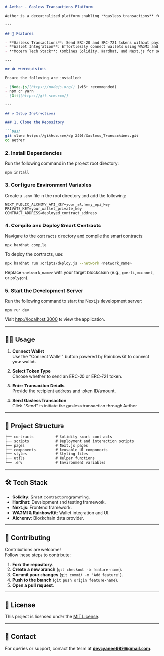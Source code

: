 ```markdown
# Aether - Gasless Transactions Platform

Aether is a decentralized platform enabling **gasless transactions** for ERC-20 and ERC-721 tokens. Built with **Solidity**, **Hardhat**, **WAGMI**, **RainbowKit**, and **Next.js**, it provides a seamless user experience where users can connect their wallets and send tokens without worrying about gas fees.

---

## 🚀 Features

- **Gasless Transactions**: Send ERC-20 and ERC-721 tokens without paying gas fees.
- **Wallet Integration**: Effortlessly connect wallets using WAGMI and RainbowKit.
- **Modern Tech Stack**: Combines Solidity, Hardhat, and Next.js for secure and efficient operations.

---

## 🛠 Prerequisites

Ensure the following are installed:

- [Node.js](https://nodejs.org/) (v16+ recommended)
- npm or yarn
- [Git](https://git-scm.com/)

---

## ⚙️ Setup Instructions

### 1. Clone the Repository

```bash
git clone https://github.com/dg-2805/Gasless_Transactions.git
cd aether
```

### 2. Install Dependencies

Run the following command in the project root directory:

```bash
npm install
```

### 3. Configure Environment Variables

Create a `.env` file in the root directory and add the following:

```env
NEXT_PUBLIC_ALCHEMY_API_KEY=your_alchemy_api_key
PRIVATE_KEY=your_wallet_private_key
CONTRACT_ADDRESS=deployed_contract_address
```

### 4. Compile and Deploy Smart Contracts

Navigate to the `contracts` directory and compile the smart contracts:

```bash
npx hardhat compile
```

To deploy the contracts, use:

```bash
npx hardhat run scripts/deploy.js --network <network_name>
```

Replace `<network_name>` with your target blockchain (e.g., `goerli`, `mainnet`, or `polygon`).

### 5. Start the Development Server

Run the following command to start the Next.js development server:

```bash
npm run dev
```

Visit [http://localhost:3000](http://localhost:3000) to view the application.

---

## 🧑‍💻 Usage

1. **Connect Wallet**  
   Use the "Connect Wallet" button powered by RainbowKit to connect your wallet.

2. **Select Token Type**  
   Choose whether to send an ERC-20 or ERC-721 token.

3. **Enter Transaction Details**  
   Provide the recipient address and token ID/amount.

4. **Send Gasless Transaction**  
   Click "Send" to initiate the gasless transaction through Aether.

---

## 📂 Project Structure

```plaintext
├── contracts          # Solidity smart contracts
├── scripts            # Deployment and interaction scripts
├── pages              # Next.js pages
├── components         # Reusable UI components
├── styles             # Styling files
├── utils              # Helper functions
└── .env               # Environment variables
```

---

## 🛠 Tech Stack

- **Solidity**: Smart contract programming.
- **Hardhat**: Development and testing framework.
- **Next.js**: Frontend framework.
- **WAGMI & RainbowKit**: Wallet integration and UI.
- **Alchemy**: Blockchain data provider.

---

## 🤝 Contributing

Contributions are welcome!  
Follow these steps to contribute:

1. **Fork the repository**.
2. **Create a new branch** (`git checkout -b feature-name`).
3. **Commit your changes** (`git commit -m 'Add feature'`).
4. **Push to the branch** (`git push origin feature-name`).
5. **Open a pull request**.

---

## 📜 License

This project is licensed under the [MIT License](LICENSE).

---

## 📧 Contact

For queries or support, contact the team at **devayanee999@gmail.com**.
```
